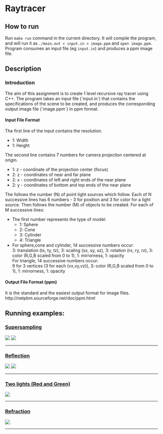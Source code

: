 # Raytracer
## How to run
Run `make run` command in the current directory.
It will compile the program, and will run it as `./main.out < input.in > image.ppm` and `open image.ppm`.
Program consumes an input file (eg `input.in`) and produces a ppm image file.

## Description
<html><head>
<meta http-equiv="content-type" content="text/html; charset=windows-1252"></head><body>

<h3>Introduction</h3>
The aim of this assignment is to create 1 level recursive ray tracer using C++.
The program takes an input file (`input.in`) that contains the specifications of the
scene to be created, and produces the corresponding output image file (`image.ppm`) in ppm format.

</p><p>
</p><h4>Input File Format</h4>
The first line of the input contains the resolution.
<ul><li>1: Width</li>
<li>1: Height</li>
</ul>
The second line contains 7 numbers for camera projection centered at origin.
<ul><li>1: z - coordinate of the projection center (focus)</li>
<li>2: z - coordinates of near and far plane</li>
<li>2: x - coordinates of left and right ends of the near plane</li>
<li>2: y - coordinates of bottom and top ends of the near plane</li>
</ul>
The follows the number (N) of point light sources which follow.
Each of N successive lines has 6 numbers - 3 for position and 3 for color for a light source.
Then follows the number (M) of objects to be created.
For each of M successive lines:
	<ul><li>The first number represents the type of model:
		<ul><li>1: Sphere</li>
		<li>2: Cone</li>
		<li>3: Cylinder</li>
		<li>4: Triangle</li>
		</ul>
	</li>
	<li>For sphere,cone and cylinder, 14 successive numbers occur:<br/>
	3: translation (tx, ty, tz), 3: scaling (sx, sy, sz), 3: rotation (rx, ry, rz), 3: color (R,G,B scaled from 0 to 1), 1: mirrorness, 1: opacity<br/>
	For triangle, 14 successive numbers occur:<br/>
	9 for 3 vertices (3 for each (vx,vy,vz)), 3: color (R,G,B scaled from 0 to 1), 1: mirrorness, 1: opacity
	</li>
</ul>
</p><p>
</p><h4>Output File Format (ppm)</h4>
It is the standard and the easiest output format for image files.
http://netpbm.sourceforge.net/doc/ppm.html

<h2>Running examples:</h2>

<h3><u>Supersampling</u> </h3>
<img src="images/_0.png"> <img src="images/_1.png"><br>
<hr>
<h3><u>Reflection</u></h3>
<img src="images/_2.png"> <img src="images/_5.png"> <br>
<hr>
<h3><u>Two lights (Red and Green)</u></h3>
<img src="images/_3.png"> <br>
<hr>
<h3><u>Refraction</u></h3>
<img src="images/_4.png"> 
<hr>
</body></html>
